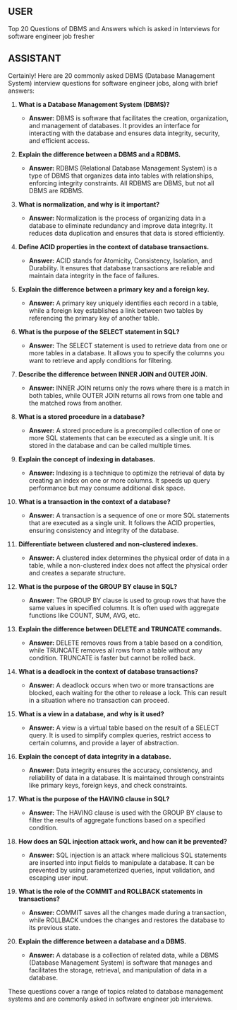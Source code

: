 ## USER
Top 20 Questions of DBMS and Answers which is asked in Interviews for software engineer job fresher

## ASSISTANT
Certainly! Here are 20 commonly asked DBMS (Database Management System) interview questions for software engineer jobs, along with brief answers:

1. **What is a Database Management System (DBMS)?**
   - **Answer:** DBMS is software that facilitates the creation, organization, and management of databases. It provides an interface for interacting with the database and ensures data integrity, security, and efficient access.

2. **Explain the difference between a DBMS and a RDBMS.**
   - **Answer:** RDBMS (Relational Database Management System) is a type of DBMS that organizes data into tables with relationships, enforcing integrity constraints. All RDBMS are DBMS, but not all DBMS are RDBMS.

3. **What is normalization, and why is it important?**
   - **Answer:** Normalization is the process of organizing data in a database to eliminate redundancy and improve data integrity. It reduces data duplication and ensures that data is stored efficiently.

4. **Define ACID properties in the context of database transactions.**
   - **Answer:** ACID stands for Atomicity, Consistency, Isolation, and Durability. It ensures that database transactions are reliable and maintain data integrity in the face of failures.

5. **Explain the difference between a primary key and a foreign key.**
   - **Answer:** A primary key uniquely identifies each record in a table, while a foreign key establishes a link between two tables by referencing the primary key of another table.

6. **What is the purpose of the SELECT statement in SQL?**
   - **Answer:** The SELECT statement is used to retrieve data from one or more tables in a database. It allows you to specify the columns you want to retrieve and apply conditions for filtering.

7. **Describe the difference between INNER JOIN and OUTER JOIN.**
   - **Answer:** INNER JOIN returns only the rows where there is a match in both tables, while OUTER JOIN returns all rows from one table and the matched rows from another.

8. **What is a stored procedure in a database?**
   - **Answer:** A stored procedure is a precompiled collection of one or more SQL statements that can be executed as a single unit. It is stored in the database and can be called multiple times.

9. **Explain the concept of indexing in databases.**
   - **Answer:** Indexing is a technique to optimize the retrieval of data by creating an index on one or more columns. It speeds up query performance but may consume additional disk space.

10. **What is a transaction in the context of a database?**
    - **Answer:** A transaction is a sequence of one or more SQL statements that are executed as a single unit. It follows the ACID properties, ensuring consistency and integrity of the database.

11. **Differentiate between clustered and non-clustered indexes.**
    - **Answer:** A clustered index determines the physical order of data in a table, while a non-clustered index does not affect the physical order and creates a separate structure.

12. **What is the purpose of the GROUP BY clause in SQL?**
    - **Answer:** The GROUP BY clause is used to group rows that have the same values in specified columns. It is often used with aggregate functions like COUNT, SUM, AVG, etc.

13. **Explain the difference between DELETE and TRUNCATE commands.**
    - **Answer:** DELETE removes rows from a table based on a condition, while TRUNCATE removes all rows from a table without any condition. TRUNCATE is faster but cannot be rolled back.

14. **What is a deadlock in the context of database transactions?**
    - **Answer:** A deadlock occurs when two or more transactions are blocked, each waiting for the other to release a lock. This can result in a situation where no transaction can proceed.

15. **What is a view in a database, and why is it used?**
    - **Answer:** A view is a virtual table based on the result of a SELECT query. It is used to simplify complex queries, restrict access to certain columns, and provide a layer of abstraction.

16. **Explain the concept of data integrity in a database.**
    - **Answer:** Data integrity ensures the accuracy, consistency, and reliability of data in a database. It is maintained through constraints like primary keys, foreign keys, and check constraints.

17. **What is the purpose of the HAVING clause in SQL?**
    - **Answer:** The HAVING clause is used with the GROUP BY clause to filter the results of aggregate functions based on a specified condition.

18. **How does an SQL injection attack work, and how can it be prevented?**
    - **Answer:** SQL injection is an attack where malicious SQL statements are inserted into input fields to manipulate a database. It can be prevented by using parameterized queries, input validation, and escaping user input.

19. **What is the role of the COMMIT and ROLLBACK statements in transactions?**
    - **Answer:** COMMIT saves all the changes made during a transaction, while ROLLBACK undoes the changes and restores the database to its previous state.

20. **Explain the difference between a database and a DBMS.**
    - **Answer:** A database is a collection of related data, while a DBMS (Database Management System) is software that manages and facilitates the storage, retrieval, and manipulation of data in a database.

These questions cover a range of topics related to database management systems and are commonly asked in software engineer job interviews.